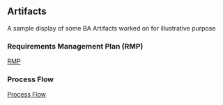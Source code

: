 ## Artifacts
A sample display of some BA Artifacts worked on for illustrative purpose

### Requirements Management Plan (RMP)

[RMP](https://github.com/tomiolaniyan/Artifacts/blob/main/Requirements%20Management%20Plan.md)

### Process Flow
[Process Flow](https://github.com/tomiolaniyan/Artifacts/blob/main/RideIT%20Order%20flowchart.jpg)

